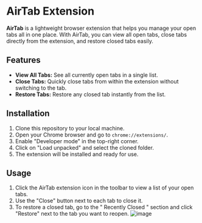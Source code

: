 
# AirTab Extension

**AirTab** is a lightweight browser extension that helps you manage your open tabs all in one place. With AirTab, you can view all open tabs, close tabs directly from the extension, and restore closed tabs easily.

## Features

- **View All Tabs:** See all currently open tabs in a single list.
- **Close Tabs:** Quickly close tabs from within the extension without switching to the tab.
- **Restore Tabs:** Restore any closed tab instantly from the list.

## Installation

1. Clone this repository to your local machine.
2. Open your Chrome browser and go to `chrome://extensions/`.
3. Enable "Developer mode" in the top-right corner.
4. Click on "Load unpacked" and select the cloned folder.
5. The extension will be installed and ready for use.

## Usage

1. Click the AirTab extension icon in the toolbar to view a list of your open tabs.
2. Use the "Close" button next to each tab to close it.
3. To restore a closed tab, go to the " Recently Closed " section and click "Restore" next to the tab you want to reopen.
![image](https://github.com/user-attachments/assets/3619c790-3e1c-4922-b446-77229b914617)


